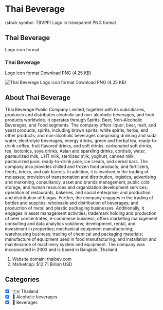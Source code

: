 # Thai Beverage
 (stock symbol: TBVPF) Logo in transparent PNG format

## Thai Beverage
 Logo icon format

### Thai Beverage
 Logo icon format Download PNG (4.25 KB)

![Thai Beverage
 Logo icon format Download PNG (4.25 KB)](/img/orig/TBVPF-27cb9cb5.png)

## About Thai Beverage


Thai Beverage Public Company Limited, together with its subsidiaries, produces and distributes alcoholic and non-alcoholic beverages, and food products worldwide. It operates through Spirits, Beer, Non-Alcoholic Beverages, and Food segments. The company offers liquor, beer, malt, and yeast products; spirits, including brown spirits, white spirits, herbs, and other products; and non-alcoholic beverages comprising drinking and soda water, electrolyte beverages, energy drinks, green and herbal tea, ready-to-drink coffee, fruit flavored drinks, and soft drinks; carbonated soft drinks, tea, isotonics, soya drinks, Asian and sparkling drinks, cordials, water, pasteurized milk, UHT milk, sterilized milk, yoghurt, canned milk, pasteurized juice, ready-to-drink juice, ice cream, and cereal bars. The company also provides chilled and frozen food products; and fertilizers, feeds, bricks, and oak barrels. In addition, it is involved in the trading of molasses; provision of transportation and distribution, logistics, advertising and marketing, consultancy, asset and brands management, public cold storage, and human resources and organization development services; operation of restaurants, bakeries, and social enterprise; and production and distribution of biogas. Further, the company engages in the trading of bottles and supplies; wholesale and distribution of beverages; and production of metal and plastic packaging businesses. Additionally, it engages in asset management activities; trademark holding and production of beer concentrates; e-commerce business; offers marketing management consulting and data analytics solutions; development, rental, and investment in properties; mechanical equipment manufacturing; warehousing business; trading of chemical and packaging materials; manufacture of equipment used in food manufacturing; and installation and maintenance of machinery system and equipment. The company was incorporated in 2003 and is based in Bangkok, Thailand.

1. Website domain: thaibev.com
2. Marketcap: $12.71 Billion USD


## Categories
- [x] 🇹🇭 Thailand
- [x] 🍷 Alcoholic beverages
- [x] 🥤 Beverages
